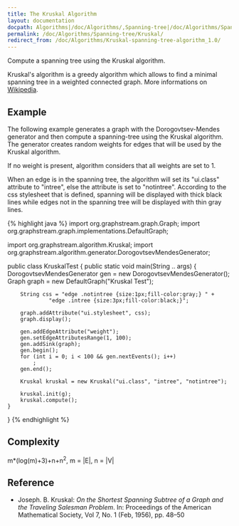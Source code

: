 ```yaml
---
title: The Kruskal Algorithm
layout: documentation
docpath: Algorithms|/doc/Algorithms/,Spanning-tree|/doc/Algorithms/Spanning-tree/
permalink: /doc/Algorithms/Spanning-tree/Kruskal/
redirect_from: /doc/Algorithms/Kruskal-spanning-tree-algorithm_1.0/
---
```


Compute a spanning tree using the Kruskal algorithm.

Kruskal's algorithm is a greedy algorithm which allows to find a minimal
spanning tree in a weighted connected graph. More informations on 
[Wikipedia](http://en.wikipedia.org/wiki/Kruskal%27s_algorithm).


## Example

The following example generates a graph with the Dorogovtsev-Mendes generator
and then compute a spanning-tree using the Kruskal algorithm. The generator
creates random weights for edges that will be used by the Kruskal algorithm.

If no weight is present, algorithm considers that all weights are set to 1.

When an edge is in the spanning tree, the algorithm will set its "ui.class"
attribute to "intree", else the attribute is set to "notintree". According to
the css stylesheet that is defined, spanning will be displayed with thick
black lines while edges not in the spanning tree will be displayed with thin
gray lines.


{% highlight java %}
import org.graphstream.graph.Graph;
import org.graphstream.graph.implementations.DefaultGraph;

import org.graphstream.algorithm.Kruskal;
import org.graphstream.algorithm.generator.DorogovtsevMendesGenerator;

public class KruskalTest {
	public static void main(String .. args) {
		DorogovtsevMendesGenerator gen = new DorogovtsevMendesGenerator();
		Graph graph = new DefaultGraph("Kruskal Test");

	  	String css = "edge .notintree {size:1px;fill-color:gray;} " +
				 "edge .intree {size:3px;fill-color:black;}";

	  	graph.addAttribute("ui.stylesheet", css);
	 	graph.display();
	 
	 	gen.addEdgeAttribute("weight");
	  	gen.setEdgeAttributesRange(1, 100);
	  	gen.addSink(graph);
	 	gen.begin();
	 	for (int i = 0; i < 100 && gen.nextEvents(); i++)
	  		;
	 	gen.end();

	 	Kruskal kruskal = new Kruskal("ui.class", "intree", "notintree");
	 
	 	kruskal.init(g);
	 	kruskal.compute();
	}
}
{% endhighlight %}


## Complexity 

m*(log(m)+3)+n+n<sup>2</sup>, m = \|E\|, n = \|V\|


## Reference

* Joseph. B. Kruskal: *On the Shortest Spanning Subtree of a Graph and the Traveling Salesman Problem*. 
  In: Proceedings of the American Mathematical Society, Vol 7, No. 1 (Feb, 1956), pp. 48–50

